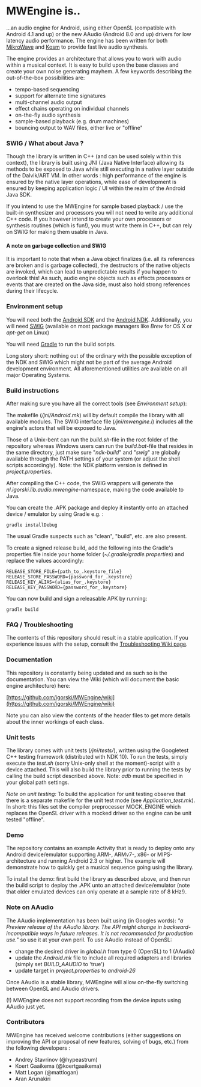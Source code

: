 MWEngine is..
=============

...an audio engine for Android, using either OpenSL (compatible with Android 4.1 and up) or the new
AAudio (Android 8.0 and up) drivers for low latency audio performance. The engine has been written for both
[MikroWave](https://play.google.com/store/apps/details?id=nl.igorski.mikrowave.free&hl=en) and
[Kosm](https://play.google.com/store/apps/details?id=nl.igorski.kosm&hl=en) to provide fast live audio synthesis.

The engine provides an architecture that allows you to work with audio within a musical context. It is easy to
build upon the base classes and create your own noise generating mayhem. A few keywords describing the
out-of-the-box possibilities are:

 * tempo-based sequencing
 * support for alternate time signatures
 * multi-channel audio output
 * effect chains operating on individual channels
 * on-the-fly audio synthesis
 * sample-based playback (e.g. drum machines)
 * bouncing output to WAV files, either live or "offline"

### SWIG / What about Java ?

Though the library is written in C++ (and can be used solely within this context), the library is built using JNI
(Java Native Interface) allowing its methods to be exposed to Java while still executing in a native layer outside of
the Dalvik/ART VM. In other words : high performance of the engine is ensured by the native layer operations, while
ease of development is ensured by keeping application logic / UI within the realm of the Android Java SDK.

If you intend to use the MWEngine for sample based playback / use the built-in synthesizer and processors you will not need to write any additional C++ code. If you however intend to create your own processors or synthesis routines (which is fun!), you must write them in C++, but can rely on SWIG for making them usable in Java.

#### A note on garbage collection and SWIG

It is important to note that when a Java object finalizes (i.e. all its references are broken and is garbage collected), the
destructors of the native objects are invoked, which can lead to unpredictable results if you happen to overlook this!
As such, audio engine objects such as effects processors or events that are created on the Java side, must also hold
strong references during their lifecycle.

### Environment setup

You will need both the [Android SDK](https://developer.android.com/studio/index.html) and the [Android NDK](https://developer.android.com/ndk/downloads/index.html).
Additionally, you will need [SWIG](http://www.swig.org) (available on most package managers like _Brew_ for OS X or _apt-get_ on Linux)

You will need [Gradle](https://gradle.org) to run the build scripts.

Long story short: nothing out of the ordinary with the possible exception of the NDK and SWIG which might not be part of
the average Android development environment. All aforementioned utilities are available on all major Operating Systems.

### Build instructions

After making sure you have all the correct tools (see _Environment setup_):

The makefile (_/jni/Android.mk_) will by default compile the library with all available modules. The SWIG interface file
(_/jni/mwengine.i_) includes all the engine's actors that will be exposed to Java.

Those of a Unix-bent can run the _build.sh_-file in the root folder of the repository whereas Windows users can run the
_build.bat_-file that resides in the same directory, just make sure "_ndk-build_" and "_swig_" are globally available
through the PATH settings of your system (or adjust the shell scripts accordingly). Note: the NDK platform version is
defined in _project.properties_.

After compiling the C++ code, the SWIG wrappers will generate the _nl.igorski.lib.audio.mwengine_-namespace, making the code available to Java.

You can create the .APK package and deploy it instantly onto an attached device / emulator by using Gradle e.g. :

    gradle installDebug

The usual Gradle suspects such as "clean", "build", etc. are also present.

To create a signed release build, add the following into the Gradle's properties file inside your
home folder (_~/.gradle/gradle.properties_) and replace the values accordingly:

    RELEASE_STORE_FILE={path_to_.keystore_file}
    RELEASE_STORE_PASSWORD={password_for_.keystore}
    RELEASE_KEY_ALIAS={alias_for_.keystore}
    RELEASE_KEY_PASSWORD={password_for_.keystore}

You can now build and sign a releasable APK by running:

    gradle build

### FAQ / Troubleshooting

The contents of this repository should result in a stable application. If you experience issues with
the setup, consult the [Troubleshooting Wiki page](https://github.com/igorski/MWEngine/wiki/Troubleshooting-MWEngine).

### Documentation

This repository is constantly being updated and as such so is the documentation. You can view the Wiki (which will document the basic
engine architecture) here:

[https://github.com/igorski/MWEngine/wiki](https://github.com/igorski/MWEngine/wiki)

Note you can also view the contents of the header files to get more details about the inner workings of each class.

### Unit tests

The library comes with unit tests (_/jni/tests/_), written using the Googletest C++ testing framework (distributed with NDK 10).
To run the tests, simply execute the _test.sh_ (sorry Unix-only shell at the moment)-script with a device attached.
This will also build the library prior to running the tests by calling the build script described above.
Note: _adb_ must be specified in your global path settings.

*Note on unit testing:* To build the application for unit testing observe that there is a separate makefile for the
unit test mode (see _Application_test.mk_). In short: this files set the compiler preprocesser MOCK_ENGINE which
replaces the OpenSL driver with a mocked driver so the engine can be unit tested "offline".

### Demo

The repository contains an example Activity that is ready to deploy onto any Android device/emulator supporting ARM-, ARMv7-,
x86- or MIPS-architecture and running Android 2.3 or higher. The example will demonstrate how to quickly get a musical
sequence going using the library.

To install the demo: first build the library as described above, and then run the build script to deploy the .APK unto an
attached device/emulator (note that older emulated devices can only operate at a sample rate of 8 kHz!).

### Note on AAudio

The AAudio implementation has been built using (in Googles words): _"a Preview release of the AAudio library. The API
might change in backward-incompatible ways in future releases. It is not recommended for production use."_ so use it
at your own peril. To use AAudio instead of OpenSL:
 
 * change the desired driver in _global.h_ from type 0 (OpenSL) to 1 (AAudio)
 * update the _Android.mk_ file to include all required adapters and libraries (simply set _BUILD_AAUDIO_ to 'true')
 * update target in _project.properties_ to _android-26_
 
Once AAudio is a stable library, MWEngine will allow on-the-fly switching between OpenSL and AAudio drivers.

(!) MWEngine does not support recording from the device inputs using AAudio just yet.

### Contributors

MWEngine has received welcome contributions (either suggestions on improving the API or proposal of new features,
solving of bugs, etc.) from the following developers :

 * Andrey Stavrinov (@hypeastrum)
 * Koert Gaaikema (@koertgaaikema)
 * Matt Logan (@mattlogan)
 * Aran Arunakiri
